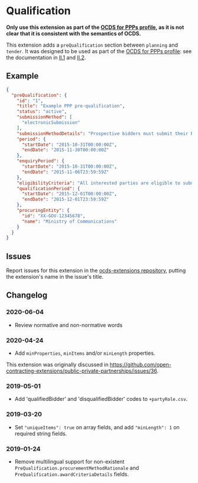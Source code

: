 # Qualification

**Only use this extension as part of the [OCDS for PPPs profile](https://standard.open-contracting.org/profiles/ppp/), as it is not clear that it is consistent with the semantics of OCDS.**

This extension adds a `preQualification` section between `planning` and `tender`. It was designed to be used as part of the [OCDS for PPPs profile](https://standard.open-contracting.org/profiles/ppp/): see the documentation in [II.1](https://standard.open-contracting.org/profiles/ppp/latest/en/framework/#ii-1-pre-qualification) and [II.2](https://standard.open-contracting.org/profiles/ppp/latest/en/framework/#ii-2-list-of-pre-qualified-suppliers).

## Example

```json
{
  "preQualification": {
    "id": "1",
    "title": "Example PPP pre-qualification",
    "status": "active",
    "submissionMethod": [
      "electronicSubmission"
    ],
    "submissionMethodDetails": "Prospective bidders must submit their RFQ responses to the electronic portal at http://eprocurement.example.gov",
    "period": {
      "startDate": "2015-10-31T00:00:00Z",
      "endDate": "2015-11-30T00:00:00Z"
    },
    "enquiryPeriod": {
      "startDate": "2015-10-31T00:00:00Z",
      "endDate": "2015-11-06T23:59:59Z"
    },
    "eligibilityCriteria": "All interested parties are eligible to submit a RFQ response",
    "qualificationPeriod": {
      "startDate": "2015-12-01T00:00:00Z",
      "endDate": "2015-12-01T23:59:59Z"
    },
    "procuringEntity": {
      "id": "XX-GOV-12345678",
      "name": "Ministry of Communications"
    }
  }
}
```

## Issues

Report issues for this extension in the [ocds-extensions repository](https://github.com/open-contracting/ocds-extensions/issues), putting the extension's name in the issue's title.

## Changelog

### 2020-06-04

* Review normative and non-normative words

### 2020-04-24

* Add `minProperties`, `minItems` and/or `minLength` properties.

This extension was originally discussed in <https://github.com/open-contracting-extensions/public-private-partnerships/issues/36>.

### 2019-05-01

* Add 'qualifiedBidder' and 'disqualifiedBidder' codes to `+partyRole.csv`.

### 2019-03-20

* Set `"uniqueItems": true` on array fields, and add `"minLength": 1` on required string fields.

### 2019-01-24

* Remove multilingual support for non-existent `PreQualification.procurementMethodRationale` and `PreQualification.awardCriteriaDetails` fields.
